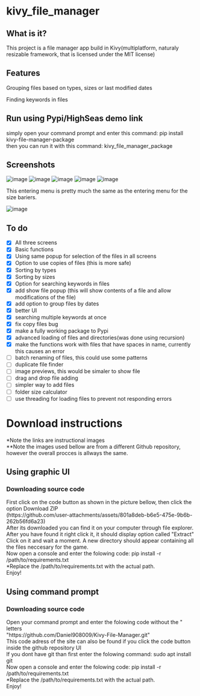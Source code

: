 # kivy_file_manager
## What is it?
<p>This project is a file manager app build in Kivy(multiplatform, naturaly resizable framework, that is licensed under the MIT license)</p>

## Features
<p>Grouping files based on types, sizes or last modified dates</p>
<p>Finding keywords in files</p>

## Run using Pypi/HighSeas demo link
simply open your command prompt and enter this command: pip install kivy-file-manager-package <br>
then you can run it with this command: kivy_file_manager_package

## Screenshots
![image](https://github.com/user-attachments/assets/b7b29d09-e19b-4976-8ea1-e6286194886e)
![image](https://github.com/user-attachments/assets/4b60bf78-ba88-4dd2-9648-83cc37e27624)
![image](https://github.com/user-attachments/assets/eee81a0f-ed1b-47d6-980d-4f3f69977016)
![image](https://github.com/user-attachments/assets/7a2ad866-61d0-493c-b291-d52d76c3d557)
![image](https://github.com/user-attachments/assets/b60b937d-6e3a-4366-988c-5f1be133673e)
<p>This entering menu is pretty much the same as the entering menu for the size bariers.</p>

![image](https://github.com/user-attachments/assets/33ca566a-6fec-458b-8ce8-ae13f7a484e7)


## To do
- [X] All three screens<br>
- [X] Basic functions<br>
- [X] Using same popup for selection of the files in all screens<br>
- [X] Option to use copies of files (this is more safe)<br>
- [X] Sorting by types<br>
- [X] Sorting by sizes<br>
- [X] Option for searching keywords in files<br>
- [X] add show file popup (this will show contents of a file and allow modifications of the file) <br>
- [X] add option to group files by dates<br>
- [X] better UI<br>
- [X] searching multiple keywords at once<br>
- [X] fix copy files bug<br>
- [X] make a fully working package to Pypi<br>
- [X] advanced loading of files and directories(was done using recursion)<br>
- [X] make the functions work with files that have spaces in name, currently this causes an error <br>
- [ ] batch renaming of files, this could use some patterns <br>
- [ ] duplicate file finder <br>
- [ ] image previews, this would be simaler to show file <br>
- [ ] drag and drop file adding <br>
- [ ] simpler way to add files <br>
- [ ] folder size calculator <br>
- [ ] use threading for loading files to prevent not responding errors <br>
<h1>Download instructions</h1>
*Note the links are instructional images <br>
**Note the images used bellow are from a different Github repository, however the overall procces is allways the same. <br>
<h2>Using graphic UI</h2>
<h3>Downloading source code </h3>
First click on the code button as shown in the picture bellow, then click the option Download ZIP <br>
(https://github.com/user-attachments/assets/801a8deb-b6e5-475e-9b6b-262b56fd6a23) <br>
After its downloaded you can find it on your computer through file explorer. After you have found it right click it, it should display option called "Extract" <br>
Click on it and wait a moment. A new directory should appear containing all the files neccesary for the game.<br>
Now open a console and enter the folowing code: pip install -r /path/to/requirements.txt <br>
*Replace the /path/to/requirements.txt with the actual path. <br>
Enjoy! <br>
<h2>Using command prompt</h2>
<h3>Downloading source code </h3>
Open your command prompt and enter the folowing code without the " letters <br>
"https://github.com/Daniel908009/Kivy-File-Manager.git" <br>
This code adress of the site can also be found if you click the code button inside the github repository UI <br>
If you dont have git than first enter the folowing command: sudo apt install git <br>
Now open a console and enter the folowing code: pip install -r /path/to/requirements.txt <br>
*Replace the /path/to/requirements.txt with the actual path. <br>
Enjoy! <br>
